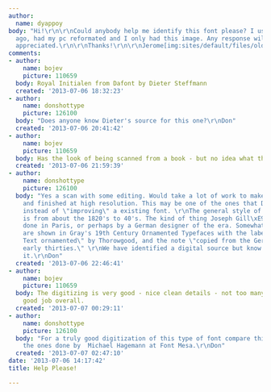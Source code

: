 ```yaml
---
author:
  name: dyappoy
body: "Hi!\r\n\r\nCould anybody help me identify this font please? I used this 3 years
  ago, had my pc reformated and I only had this image. Any response will be greatly
  appreciated.\r\n\r\nThanks!\r\n\r\nJerome[img:sites/default/files/old-images/Untitled-1_5460.jpg]"
comments:
- author:
    name: bojev
    picture: 110659
  body: Royal Initialen from Dafont by Dieter Steffmann
  created: '2013-07-06 18:32:23'
- author:
    name: donshottype
    picture: 126100
  body: "Does anyone know Dieter's source for this one?\r\nDon"
  created: '2013-07-06 20:41:42'
- author:
    name: bojev
    picture: 110659
  body: Has the look of being scanned from a book - but no idea what that might be.
  created: '2013-07-06 21:59:39'
- author:
    name: donshottype
    picture: 126100
  body: "Yes a scan with some editing. Would take a lot of work to make it look crisp
    and finished at high resolution. This may be one of the ones that Dieter did himself,
    instead of \"improving\" a existing font. \r\nThe general style of ornamentation
    is from about the 1820's to 40's. The kind of thing Joseph Gill\xE9 would have
    done in Paris, or perhaps by a German designer of the era. Somewhat similar leaves
    are shown in Gray's 19th Century Ornamented Typefaces with the label \"German
    Text ornamented\" by Thorowgood, and the note \"copied from the German of the
    early thirties.\" \r\nWe have identified a digital source but know nothing about
    it.\r\nDon"
  created: '2013-07-06 22:46:41'
- author:
    name: bojev
    picture: 110659
  body: The digitizing is very good - nice clean details - not too many points - a
    good job overall.
  created: '2013-07-07 00:29:11'
- author:
    name: donshottype
    picture: 126100
  body: "For a truly good digitization of this type of font compare this one with
    the ones done by  Michael Hagemann at Font Mesa.\r\nDon"
  created: '2013-07-07 02:47:10'
date: '2013-07-06 14:17:42'
title: Help Please!

---
```

